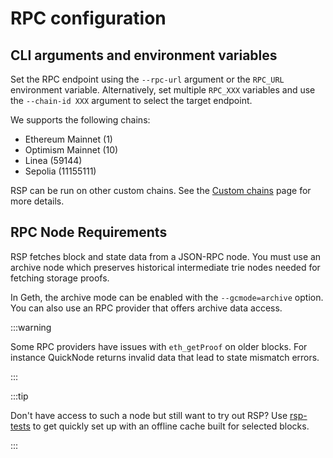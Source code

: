 # RPC configuration

## CLI arguments and environment variables

Set the RPC endpoint using the `--rpc-url` argument or the `RPC_URL` environment variable. Alternatively, set multiple `RPC_XXX` variables and use the `--chain-id XXX` argument to select the target endpoint.

We supports the following chains:

* Ethereum Mainnet (1)
* Optimism Mainnet (10)
* Linea (59144)
* Sepolia (11155111)

RSP can be run on other custom chains. See the [Custom chains](./Advanced/03-Custom-chains.md) page for more details.

## RPC Node Requirements

RSP fetches block and state data from a JSON-RPC node. You must use an archive node which preserves historical intermediate trie nodes needed for fetching storage proofs.

In Geth, the archive mode can be enabled with the `--gcmode=archive` option. You can also use an RPC provider that offers archive data access.

:::warning

Some RPC providers have issues with `eth_getProof` on older blocks. For instance QuickNode returns invalid data that lead to state mismatch errors.

:::

:::tip

Don't have access to such a node but still want to try out RSP? Use [rsp-tests](https://github.com/succinctlabs/rsp-tests) to get quickly set up with an offline cache built for selected blocks.

:::
